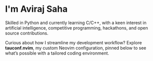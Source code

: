 






# I'm Aviraj Saha

Skilled in Python and currently learning C/C++, with a keen interest in artificial intelligence, competitive programming, hackathons, and open source contributions.

Curious about how I streamline my development workflow? Explore **tauconf.nvim**, my custom Neovim configuration, pinned below to see what’s possible with a tailored coding environment.
